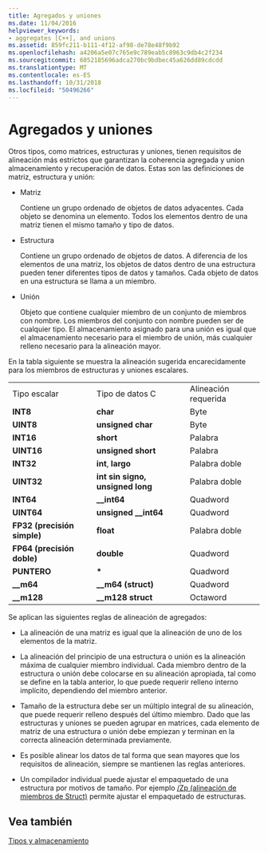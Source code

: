 ```yaml
---
title: Agregados y uniones
ms.date: 11/04/2016
helpviewer_keywords:
- aggregates [C++], and unions
ms.assetid: 859fc211-b111-4f12-af98-de78e48f9b92
ms.openlocfilehash: a4206a5e07c765e9c789eab5c8963c9db4c2f234
ms.sourcegitcommit: 6052185696adca270bc9bdbec45a626dd89cdcdd
ms.translationtype: MT
ms.contentlocale: es-ES
ms.lasthandoff: 10/31/2018
ms.locfileid: "50496266"
---
```

# <a name="aggregates-and-unions"></a>Agregados y uniones

Otros tipos, como matrices, estructuras y uniones, tienen requisitos de alineación más estrictos que garantizan la coherencia agregada y union almacenamiento y recuperación de datos. Estas son las definiciones de matriz, estructura y unión:

- Matriz

   Contiene un grupo ordenado de objetos de datos adyacentes. Cada objeto se denomina un elemento. Todos los elementos dentro de una matriz tienen el mismo tamaño y tipo de datos.

- Estructura

   Contiene un grupo ordenado de objetos de datos. A diferencia de los elementos de una matriz, los objetos de datos dentro de una estructura pueden tener diferentes tipos de datos y tamaños. Cada objeto de datos en una estructura se llama a un miembro.

- Unión

   Objeto que contiene cualquier miembro de un conjunto de miembros con nombre. Los miembros del conjunto con nombre pueden ser de cualquier tipo. El almacenamiento asignado para una unión es igual que el almacenamiento necesario para el miembro de unión, más cualquier relleno necesario para la alineación mayor.

En la tabla siguiente se muestra la alineación sugerida encarecidamente para los miembros de estructuras y uniones escalares.

||||
|-|-|-|
|Tipo escalar|Tipo de datos C|Alineación requerida|
|**INT8**|**char**|Byte|
|**UINT8**|**unsigned char**|Byte|
|**INT16**|**short**|Palabra|
|**UINT16**|**unsigned short**|Palabra|
|**INT32**|**int**, **largo**|Palabra doble|
|**UINT32**|**int sin signo, unsigned long**|Palabra doble|
|**INT64**|**__int64**|Quadword|
|**UINT64**|**unsigned __int64**|Quadword|
|**FP32 (precisión simple)**|**float**|Palabra doble|
|**FP64 (precisión doble)**|**double**|Quadword|
|**PUNTERO**|<strong>\*</strong>|Quadword|
|**__m64**|**__m64 (struct)**|Quadword|
|**__m128**|**__m128 struct**|Octaword|

Se aplican las siguientes reglas de alineación de agregados:

- La alineación de una matriz es igual que la alineación de uno de los elementos de la matriz.

- La alineación del principio de una estructura o unión es la alineación máxima de cualquier miembro individual. Cada miembro dentro de la estructura o unión debe colocarse en su alineación apropiada, tal como se define en la tabla anterior, lo que puede requerir relleno interno implícito, dependiendo del miembro anterior.

- Tamaño de la estructura debe ser un múltiplo integral de su alineación, que puede requerir relleno después del último miembro. Dado que las estructuras y uniones se pueden agrupar en matrices, cada elemento de matriz de una estructura o unión debe empiezan y terminan en la correcta alineación determinada previamente.

- Es posible alinear los datos de tal forma que sean mayores que los requisitos de alineación, siempre se mantienen las reglas anteriores.

- Un compilador individual puede ajustar el empaquetado de una estructura por motivos de tamaño. Por ejemplo [/Zp (alineación de miembros de Struct)](../build/reference/zp-struct-member-alignment.md) permite ajustar el empaquetado de estructuras.

## <a name="see-also"></a>Vea también

[Tipos y almacenamiento](../build/types-and-storage.md)
